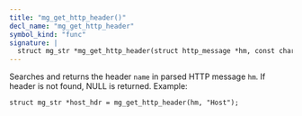 ```yaml
---
title: "mg_get_http_header()"
decl_name: "mg_get_http_header"
symbol_kind: "func"
signature: |
  struct mg_str *mg_get_http_header(struct http_message *hm, const char *name);
---
```


Searches and returns the header `name` in parsed HTTP message `hm`.
If header is not found, NULL is returned. Example:

    struct mg_str *host_hdr = mg_get_http_header(hm, "Host"); 

